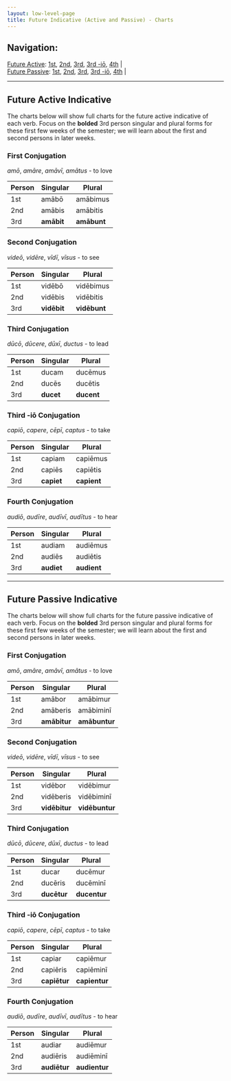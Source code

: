 ```yaml
---
layout: low-level-page
title: Future Indicative (Active and Passive) - Charts
---
```


## Navigation:

[Future Active](#futact): [1st](#1stact), [2nd](#2ndact), [3rd](#3rdact), [3rd -iō](#3rdioact), [4th](#4thact) \|  
[Future Passive](#futpass): [1st](#1stpass), [2nd](#2ndpass), [3rd](#3rdpass), [3rd -iō](#3rdiopass), [4th](#4thpass) \|

<hr>

## <a name="futact">Future Active Indicative</a>

The charts below will show full charts for the future active indicative of each verb. Focus on the **bolded** 3rd person singular and plural forms for these first few weeks of the semester; we will learn about the first and second persons in later weeks.

### <a name="1stact">First Conjugation</a>

*amō*, *amāre*, *amāvī*, *amātus* - to love

| Person      | Singular |Plural |
| ----------- | ----------- | ----------- |
| 1st   | amābō       | amābimus      |
| 2nd  | amābis        | amābitis       |
| 3rd  | **amābit**        | **amābunt**     |

### <a name="2ndact">Second Conjugation</a>

*videō*, *vidēre*, *vīdī*, *vīsus* - to see

| Person      | Singular |Plural |
| ----------- | ----------- | ----------- |
| 1st   | vidēbō       | vidēbimus      |
| 2nd  | vidēbis        | vidēbitis       |
| 3rd  | **vidēbit**        | **vidēbunt**     |

### <a name="3rdact">Third Conjugation</a>

*dūcō*, *dūcere*, *dūxī*, *ductus* - to lead

| Person      | Singular |Plural |
| ----------- | ----------- | ----------- |
| 1st   | ducam       | ducēmus      |
| 2nd  | ducēs        | ducētis       |
| 3rd  | **ducet**        | **ducent**     |

### <a name="3rdioact">Third -iō Conjugation</a>

*capiō*, *capere*, *cēpī*, *captus* - to take

| Person      | Singular |Plural |
| ----------- | ----------- | ----------- |
| 1st   | capiam       | capiēmus      |
| 2nd  | capiēs        | capiētis       |
| 3rd  | **capiet**        | **capient**     |

### <a name="4thact">Fourth Conjugation</a>

*audiō*, *audīre*, *audīvī*, *audītus* - to hear

| Person      | Singular |Plural |
| ----------- | ----------- | ----------- |
| 1st   | audiam       | audiēmus      |
| 2nd  | audiēs        | audiētis       |
| 3rd  | **audiet**        | **audient**     |

<hr>

## <a name="futpass">Future Passive Indicative</a>

The charts below will show full charts for the future passive indicative of each verb. Focus on the **bolded** 3rd person singular and plural forms for these first few weeks of the semester; we will learn about the first and second persons in later weeks.

### <a name="1stpass">First Conjugation</a>

*amō*, *amāre*, *amāvī*, *amātus* - to love

| Person      | Singular |Plural |
| ----------- | ----------- | ----------- |
| 1st   | amābor       | amābimur      |
| 2nd  | amāberis        | amābiminī       |
| 3rd  | **amābitur**        | **amābuntur**     |

### <a name="2ndpass">Second Conjugation</a>

*videō*, *vidēre*, *vīdī*, *vīsus* - to see

| Person      | Singular |Plural |
| ----------- | ----------- | ----------- |
| 1st   | vidēbor       | vidēbimur      |
| 2nd  | vidēberis        | vidēbiminī       |
| 3rd  | **vidēbitur**        | **vidēbuntur**     |

### <a name="3rdpass">Third Conjugation</a>

*dūcō*, *dūcere*, *dūxī*, *ductus* - to lead

| Person      | Singular |Plural |
| ----------- | ----------- | ----------- |
| 1st   | ducar       | ducēmur      |
| 2nd  | ducēris        | ducēminī       |
| 3rd  | **ducētur**        | **ducentur**     |

### <a name="3rdiopass">Third -iō Conjugation</a>

*capiō*, *capere*, *cēpī*, *captus* - to take

| Person      | Singular |Plural |
| ----------- | ----------- | ----------- |
| 1st   | capiar       | capiēmur      |
| 2nd  | capiēris        | capiēminī       |
| 3rd  | **capiētur**        | **capientur**     |

### <a name="4thpass">Fourth Conjugation</a>

*audiō*, *audīre*, *audīvī*, *audītus* - to hear

| Person      | Singular |Plural |
| ----------- | ----------- | ----------- |
| 1st   | audiar       | audiēmur      |
| 2nd  | audiēris        | audiēminī       |
| 3rd  | **audiētur**        | **audientur**     |
